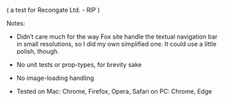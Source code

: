 ( a test for Recongate Ltd. - RIP )

Notes:

* Didn’t care much for the way Fox site handle the textual navigation bar in small resolutions, so I did my own simplified one. It could use a little polish, though.

* No unit tests or prop-types, for brevity sake

* No image-loading handling

* Tested on Mac: Chrome, Firefox, Opera, Safari
on PC: Chrome, Edge

